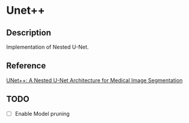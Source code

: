 
# Unet++

## Description
Implementation of Nested U-Net.


## Reference
[UNet++: A Nested U-Net Architecture for Medical Image Segmentation](https://arxiv.org/abs/1807.10165)


## TODO
 - [ ] Enable Model pruning
